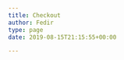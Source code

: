 ```yaml
---
title: Checkout
author: Fedir
type: page
date: 2019-08-15T21:15:55+00:00

---
```

<div class="woocommerce">
</div>